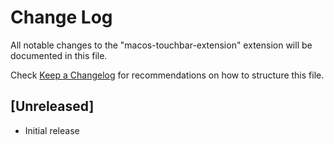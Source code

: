 # Change Log
All notable changes to the "macos-touchbar-extension" extension will be documented in this file.

Check [Keep a Changelog](http://keepachangelog.com/) for recommendations on how to structure this file.

## [Unreleased]
- Initial release